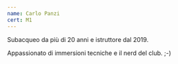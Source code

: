 ```yaml
---
name: Carlo Panzi
cert: M1
---
```

Subacqueo da più di 20 anni e istruttore dal 2019.

Appassionato di immersioni tecniche e il nerd del club. ;-)
